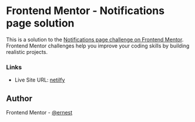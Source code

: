 # Frontend Mentor - Notifications page solution

This is a solution to the [Notifications page challenge on Frontend Mentor](https://www.frontendmentor.io/challenges/notifications-page-DqK5QAmKbC). Frontend Mentor challenges help you improve your coding skills by building realistic projects. 

### Links

- Live Site URL: [netilfy](https://imaginative-peony-fca243.netlify.app)


## Author
Frontend Mentor - [@ernest](https://www.frontendmentor.io/profile/Ernestsomto)